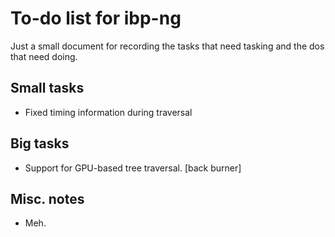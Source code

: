 
# To-do list for ibp-ng

Just a small document for recording the tasks that need tasking and the
dos that need doing.

## Small tasks

 * Fixed timing information during traversal

## Big tasks

 * Support for GPU-based tree traversal. [back burner]

## Misc. notes

 * Meh.

